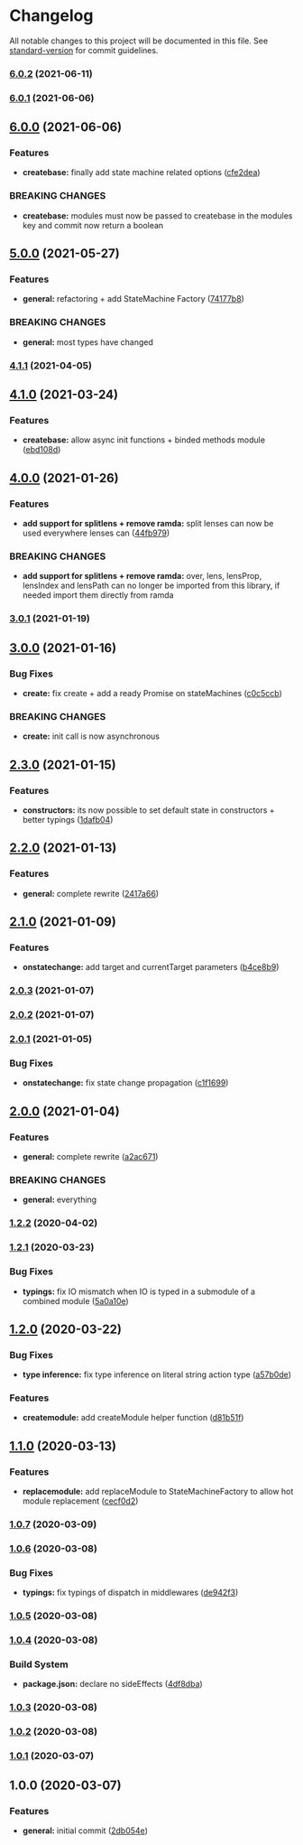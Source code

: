 # Changelog

All notable changes to this project will be documented in this file. See [standard-version](https://github.com/conventional-changelog/standard-version) for commit guidelines.

### [6.0.2](https://github.com/ezylean/makina/compare/v6.0.1...v6.0.2) (2021-06-11)

### [6.0.1](https://github.com/ezylean/makina/compare/v6.0.0...v6.0.1) (2021-06-06)



## [6.0.0](https://github.com/ezylean/makina/compare/v5.0.0...v6.0.0) (2021-06-06)


### Features

* **createbase:** finally add state machine related options ([cfe2dea](https://github.com/ezylean/makina/commit/cfe2dea))


### BREAKING CHANGES

* **createbase:** modules must now be passed to createbase in the modules key and commit now return a
boolean



## [5.0.0](https://github.com/ezylean/makina/compare/v4.1.1...v5.0.0) (2021-05-27)


### Features

* **general:** refactoring + add StateMachine Factory ([74177b8](https://github.com/ezylean/makina/commit/74177b8))


### BREAKING CHANGES

* **general:** most types have changed



### [4.1.1](https://github.com/ezylean/makina/compare/v4.1.0...v4.1.1) (2021-04-05)



## [4.1.0](https://github.com/ezylean/makina/compare/v4.0.0...v4.1.0) (2021-03-24)


### Features

* **createbase:** allow async init functions + binded methods module ([ebd108d](https://github.com/ezylean/makina/commit/ebd108d))



## [4.0.0](https://github.com/ezylean/makina/compare/v3.0.1...v4.0.0) (2021-01-26)


### Features

* **add support for splitlens + remove ramda:** split lenses can now be used everywhere lenses can ([44fb979](https://github.com/ezylean/makina/commit/44fb979))


### BREAKING CHANGES

* **add support for splitlens + remove ramda:** over, lens, lensProp, lensIndex and lensPath can no longer be imported from this
library, if needed import them directly from ramda



### [3.0.1](https://github.com/ezylean/makina/compare/v3.0.0...v3.0.1) (2021-01-19)



## [3.0.0](https://github.com/ezylean/makina/compare/v2.3.0...v3.0.0) (2021-01-16)


### Bug Fixes

* **create:** fix create + add a ready Promise on stateMachines ([c0c5ccb](https://github.com/ezylean/makina/commit/c0c5ccb))


### BREAKING CHANGES

* **create:** init call is now asynchronous



## [2.3.0](https://github.com/ezylean/makina/compare/v2.2.0...v2.3.0) (2021-01-15)


### Features

* **constructors:** its now possible to set default state in constructors + better typings ([1dafb04](https://github.com/ezylean/makina/commit/1dafb04))



## [2.2.0](https://github.com/ezylean/makina/compare/v2.1.0...v2.2.0) (2021-01-13)


### Features

* **general:** complete rewrite ([2417a66](https://github.com/ezylean/makina/commit/2417a66))



## [2.1.0](https://github.com/ezylean/makina/compare/v2.0.3...v2.1.0) (2021-01-09)


### Features

* **onstatechange:** add target and currentTarget parameters ([b4ce8b9](https://github.com/ezylean/makina/commit/b4ce8b9))



### [2.0.3](https://github.com/ezylean/makina/compare/v2.0.2...v2.0.3) (2021-01-07)



### [2.0.2](https://github.com/ezylean/makina/compare/v2.0.1...v2.0.2) (2021-01-07)



### [2.0.1](https://github.com/ezylean/makina/compare/v2.0.0...v2.0.1) (2021-01-05)


### Bug Fixes

* **onstatechange:** fix state change propagation ([c1f1699](https://github.com/ezylean/makina/commit/c1f1699))



## [2.0.0](https://github.com/ezylean/makina/compare/v1.2.2...v2.0.0) (2021-01-04)


### Features

* **general:** complete rewrite ([a2ac671](https://github.com/ezylean/makina/commit/a2ac671))


### BREAKING CHANGES

* **general:** everything



### [1.2.2](https://github.com/ezylean/makina/compare/v1.2.1...v1.2.2) (2020-04-02)



### [1.2.1](https://github.com/ezylean/makina/compare/v1.2.0...v1.2.1) (2020-03-23)


### Bug Fixes

* **typings:** fix IO mismatch when IO is typed in a submodule of a combined module ([5a0a10e](https://github.com/ezylean/makina/commit/5a0a10e))



## [1.2.0](https://github.com/ezylean/makina/compare/v1.1.0...v1.2.0) (2020-03-22)


### Bug Fixes

* **type inference:** fix type inference on literal string action type ([a57b0de](https://github.com/ezylean/makina/commit/a57b0de))


### Features

* **createmodule:** add createModule helper function ([d81b51f](https://github.com/ezylean/makina/commit/d81b51f))



## [1.1.0](https://github.com/ezylean/makina/compare/v1.0.7...v1.1.0) (2020-03-13)


### Features

* **replacemodule:** add replaceModule to StateMachineFactory to allow hot module replacement ([cecf0d2](https://github.com/ezylean/makina/commit/cecf0d2))



### [1.0.7](https://github.com/ezylean/makina/compare/v1.0.6...v1.0.7) (2020-03-09)



### [1.0.6](https://github.com/ezylean/makina/compare/v1.0.5...v1.0.6) (2020-03-08)


### Bug Fixes

* **typings:** fix typings of dispatch in middlewares ([de942f3](https://github.com/ezylean/makina/commit/de942f3))



### [1.0.5](https://github.com/ezylean/makina/compare/v1.0.4...v1.0.5) (2020-03-08)



### [1.0.4](https://github.com/ezylean/makina/compare/v1.0.3...v1.0.4) (2020-03-08)


### Build System

* **package.json:** declare no sideEffects ([4df8dba](https://github.com/ezylean/makina/commit/4df8dba))



### [1.0.3](https://github.com/ezylean/makina/compare/v1.0.2...v1.0.3) (2020-03-08)



### [1.0.2](https://github.com/ezylean/makina/compare/v1.0.1...v1.0.2) (2020-03-08)



### [1.0.1](https://github.com/ezylean/makina/compare/v1.0.0...v1.0.1) (2020-03-07)



## 1.0.0 (2020-03-07)


### Features

* **general:** initial commit ([2db054e](https://github.com/ezylean/makina/commit/2db054e))
